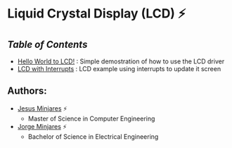 # **Liquid Crystal Display (LCD) :zap:**

## ***Table of Contents***
* [Hello World to LCD!](https://github.com/jminjares4/MSP432-Example-Codes/tree/main/Liquid%20Crystal%20Display%20(LCD)/Hello%20World%20to%20LCD!) : Simple demostration of how to use the LCD driver
* [LCD with Interrupts](https://github.com/jminjares4/MSP432-Example-Codes/tree/main/Liquid%20Crystal%20Display%20(LCD)/LCD%20with%20Interrupts) : LCD example using interrupts to update it screen
## **Authors:**
  - [Jesus Minjares](https://github.com/jminjares4) :zap:
    - Master of Science in Computer Engineering
  - [Jorge Minjares](https://github.com/JorgeMinjares) :zap:
    - Bachelor of Science in Electrical Engineering